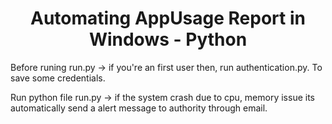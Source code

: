 # <h1 align="center" color="Green">Automating AppUsage Report in Windows - Python</h1>

Before runing run.py ->
    if you're an first user then, run authentication.py. To save some credentials.

Run python file run.py ->
    if the system crash due to cpu, memory issue its automatically send a alert message to authority through email.